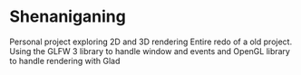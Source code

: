 # Shenaniganing
Personal project exploring 2D and 3D rendering
Entire redo of a old project.
Using the GLFW 3 library to handle window and events and OpenGL library to handle rendering with Glad
